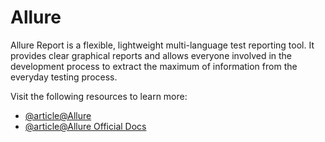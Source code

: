 # Allure

Allure Report is a flexible, lightweight multi-language test reporting tool. It provides clear graphical reports and allows everyone involved in the development process to extract the maximum of information from the everyday testing process.

Visit the following resources to learn more:

- [@article@Allure](https://qameta.io/)
- [@article@Allure Official Docs](https://docs.qameta.io/allure-report/)
